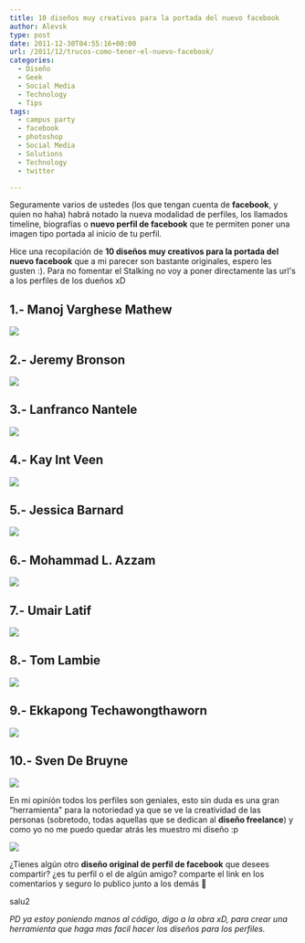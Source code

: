 ```yaml
---
title: 10 diseños muy creativos para la portada del nuevo facebook
author: Alevsk
type: post
date: 2011-12-30T04:55:16+00:00
url: /2011/12/trucos-como-tener-el-nuevo-facebook/
categories:
  - Diseño
  - Geek
  - Social Media
  - Technology
  - Tips
tags:
  - campus party
  - facebook
  - photoshop
  - Social Media
  - Solutions
  - Technology
  - twitter

---
```

Seguramente varios de ustedes (los que tengan cuenta de **facebook**, y quien no haha) habrá notado la nueva modalidad de perfiles, los llamados timeline, biografías o **nuevo perfil de facebook** que te permiten poner una imagen tipo portada al inicio de tu perfil.

Hice una recopilación de **10 diseños muy creativos para la portada del nuevo facebook** que a mi parecer son bastante originales, espero les gusten :). Para no fomentar el Stalking no voy a poner directamente las url's a los perfiles de los dueños xD

## 1.- Manoj Varghese Mathew

[![](/images/facebook_timelin1.jpg)](http://www.alevsk.com/2011/12/trucos-como-tener-el-nuevo-facebook/facebook_timelin1/)

## 2.- Jeremy Bronson

[![](/images/facebook_timeline2.jpg)](http://www.alevsk.com/2011/12/trucos-como-tener-el-nuevo-facebook/facebook_timeline2/)

## 3.- Lanfranco Nantele

[![](/images/facebook_timeline3.jpg)](http://www.alevsk.com/2011/12/trucos-como-tener-el-nuevo-facebook/facebook_timeline3/)

## 4.- Kay Int Veen

[![](/images/facebook_timeline4.jpg)](http://www.alevsk.com/2011/12/trucos-como-tener-el-nuevo-facebook/facebook_timeline4/)

## 5.- Jessica Barnard

[![](/images/facebook_timeline5.jpg)](http://www.alevsk.com/2011/12/trucos-como-tener-el-nuevo-facebook/facebook_timeline5/)

## 6.- Mohammad L. Azzam

[![](/images/facebook_timeline6.jpg)](http://www.alevsk.com/2011/12/trucos-como-tener-el-nuevo-facebook/facebook_timeline6/)

## 7.- Umair Latif

[![](/images/facebook_timelone7.jpg)](http://www.alevsk.com/2011/12/trucos-como-tener-el-nuevo-facebook/facebook_timelone7/)

## 8.- Tom Lambie

[![](/images/facebook_timelone8.jpg)](http://www.alevsk.com/2011/12/trucos-como-tener-el-nuevo-facebook/facebook_timelone8/)

## 9.- Ekkapong Techawongthaworn

[![](/images/facebook_timelone9.jpg)](http://www.alevsk.com/2011/12/trucos-como-tener-el-nuevo-facebook/facebook_timelone9/)

## 10.- Sven De Bruyne

[![](/images/facebook_timelone10.jpg)](http://www.alevsk.com/2011/12/trucos-como-tener-el-nuevo-facebook/facebook_timelone10/)

En mi opinión todos los perfiles son geniales, esto sin duda es una gran “herramienta" para la notoriedad ya que se ve la creatividad de las personas (sobretodo, todas aquellas que se dedican al **diseño freelance**) y como yo no me puedo quedar atrás les muestro mi diseño :p

[![](/images/facebook_timeline11.jpg)](http://www.alevsk.com/2011/12/trucos-como-tener-el-nuevo-facebook/facebook_timeline11/)

¿Tienes algún otro **diseño original de perfil de facebook** que desees compartir? ¿es tu perfil o el de algún amigo? comparte el link en los comentarios y seguro lo publico junto a los demás 🙂

salu2

_PD ya estoy poniendo manos al código, digo a la obra xD, para crear una herramienta que haga mas facil hacer los diseños para los perfiles._